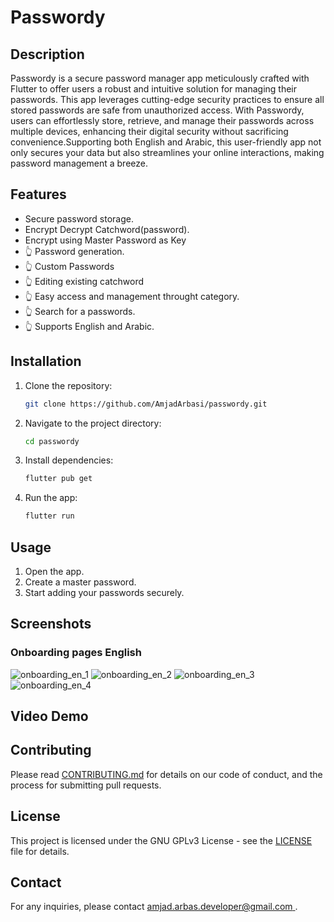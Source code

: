 # Passwordy

## Description
Passwordy is a secure password manager app meticulously crafted with Flutter to offer users a robust and intuitive solution for managing their passwords. This app leverages cutting-edge security practices to ensure all stored passwords are safe from unauthorized access. With Passwordy, users can effortlessly store, retrieve, and manage their passwords across multiple devices, enhancing their digital security without sacrificing convenience.Supporting both English and Arabic, this user-friendly app not only secures your data but also streamlines your online interactions, making password management a breeze.

## Features
- Secure password storage.
- Encrypt Decrypt Catchword(password).
- Encrypt using Master Password as Key
- 👆️ Password generation.
- 👆️ Custom Passwords
- 👆️ Editing existing catchword
- 👆️ Easy access and management throught category.
- 👆️ Search for a passwords.
- 👆️ Supports English and Arabic.

## Installation
1. Clone the repository:
    ```sh
    git clone https://github.com/AmjadArbasi/passwordy.git
    ```
2. Navigate to the project directory:
    ```sh
    cd passwordy
    ```
3. Install dependencies:
    ```sh
    flutter pub get
    ```
4. Run the app:
    ```sh
    flutter run
    ```

## Usage
1. Open the app.
2. Create a master password.
3. Start adding your passwords securely.

## Screenshots
### Onboarding pages English
![onboarding_en_1](https://github.com/AmjadArbasi/passwordy/assets/111657853/b0599a21-70a4-4ee3-98e4-8fef45bb1609) 
![onboarding_en_2](https://github.com/AmjadArbasi/passwordy/assets/111657853/e9886ead-1e71-4402-b9cd-50848d23e812)
![onboarding_en_3](https://github.com/AmjadArbasi/passwordy/assets/111657853/e14ba9d9-d57a-488e-a8ff-8b27784bd21f)
![onboarding_en_4](https://github.com/AmjadArbasi/passwordy/assets/111657853/c95893d6-678f-48fe-a56e-18c9c5d742c3)


## Video Demo

## Contributing
Please read [CONTRIBUTING.md](CONTRIBUTING.md) for details on our code of conduct, and the process for submitting pull requests.

## License
This project is licensed under the GNU GPLv3 License - see the [LICENSE](LICENSE) file for details.

## Contact
For any inquiries, please contact [amjad.arbas.developer@gmail.com
](mailto:amjad.arbas.developer@gmail.com).

